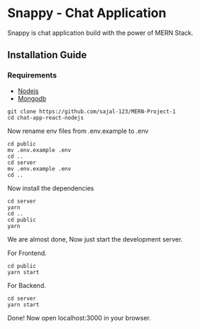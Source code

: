 # Snappy - Chat Application 
Snappy is chat application build with the power of MERN Stack. 


## Installation Guide

### Requirements
- [Nodejs](https://nodejs.org/en/download)
- [Mongodb](https://www.mongodb.com/docs/manual/administration/install-community/)


```shell
git clone https://github.com/sajal-123/MERN-Project-1
cd chat-app-react-nodejs
```
Now rename env files from .env.example to .env
```shell
cd public
mv .env.example .env
cd ..
cd server
mv .env.example .env
cd ..
```

Now install the dependencies
```shell
cd server
yarn
cd ..
cd public
yarn
```
We are almost done, Now just start the development server.

For Frontend.
```shell
cd public
yarn start
```
For Backend.

```shell
cd server
yarn start
```

Done! Now open localhost:3000 in your browser.
